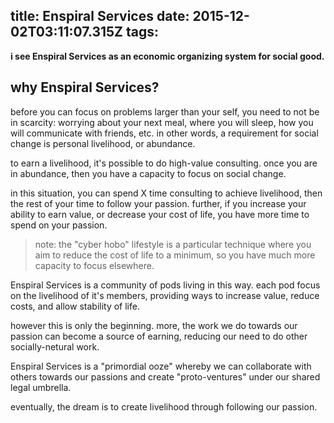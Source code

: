 title: Enspiral Services
date: 2015-12-02T03:11:07.315Z
tags:
---
**i see Enspiral Services as an economic organizing system for social good.**

## why Enspiral Services?

before you can focus on problems larger than your self, you need to not be in scarcity: worrying about your next meal, where you will sleep, how you will communicate with friends, etc. in other words, a requirement for social change is personal livelihood, or abundance.

to earn a livelihood, it's possible to do high-value consulting. once you are in abundance, then you have a capacity to focus on social change.

in this situation, you can spend X time consulting to achieve livelihood, then the rest of your time to follow your passion. further, if you increase your ability to earn value, or decrease your cost of life, you have more time to spend on your passion.

> note: the "cyber hobo" lifestyle is a particular technique where you aim to reduce the cost of life to a minimum, so you have much more capacity to focus elsewhere.

Enspiral Services is a community of pods living in this way. each pod focus on the livelihood of it's members, providing ways to increase value, reduce costs, and allow stability of life.

however this is only the beginning. more, the work we do towards our passion can become a source of earning, reducing our need to do other socially-netural work.

Enspiral Services is a "primordial ooze" whereby we can collaborate with others towards our passions and create "proto-ventures" under our shared legal umbrella.

eventually, the dream is to create livelihood through following our passion.
